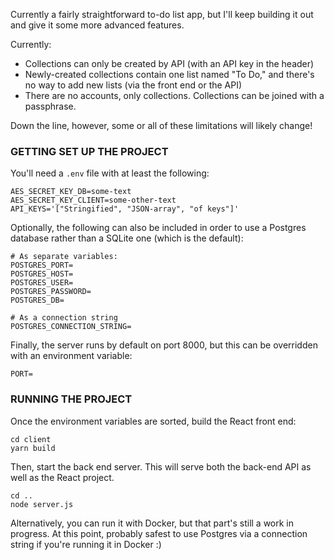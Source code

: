 Currently a fairly straightforward to-do list app, but I'll keep building it out and give it some more advanced features.

Currently:
- Collections can only be created by API (with an API key in the header)
- Newly-created collections contain one list named "To Do," and there's no way to add new lists (via the front end or the API)
- There are no accounts, only collections.  Collections can be joined with a passphrase.

Down the line, however, some or all of these limitations will likely change!

### GETTING SET UP THE PROJECT

You'll need a `.env` file with at least the following:

```
AES_SECRET_KEY_DB=some-text
AES_SECRET_KEY_CLIENT=some-other-text
API_KEYS='["Stringified", "JSON-array", "of keys"]'
```

Optionally, the following can also be included in order to use a Postgres database rather than a SQLite one (which is the default):

```
# As separate variables:
POSTGRES_PORT=
POSTGRES_HOST=
POSTGRES_USER=
POSTGRES_PASSWORD=
POSTGRES_DB=

# As a connection string
POSTGRES_CONNECTION_STRING=
```

Finally, the server runs by default on port 8000, but this can be overridden with an environment variable:

```
PORT=
```

### RUNNING THE PROJECT

Once the environment variables are sorted, build the React front end:

```
cd client
yarn build
```

Then, start the back end server.  This will serve both the back-end API as well as the React project.

```
cd ..
node server.js
```

Alternatively, you can run it with Docker, but that part's still a work in progress.  At this point, probably safest to use Postgres via a connection string if you're running it in Docker :)